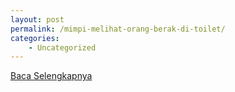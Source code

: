 ```yaml
---
layout: post
permalink: /mimpi-melihat-orang-berak-di-toilet/
categories:
    - Uncategorized
---
```


[Baca Selengkapnya](/01)